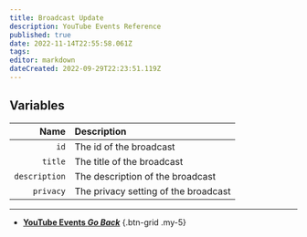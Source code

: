 ```yaml
---
title: Broadcast Update
description: YouTube Events Reference
published: true
date: 2022-11-14T22:55:58.061Z
tags: 
editor: markdown
dateCreated: 2022-09-29T22:23:51.119Z
---
```


## Variables
Name | Description
----:|:------------
`id` | The id of the broadcast
`title` | The title of the broadcast
`description` |The description of the broadcast
`privacy` | The privacy setting of the broadcast

---

- [<i class="mdi mdi-chevron-left"></i>**YouTube Events *Go Back***](/en/Platforms/YouTube/Events)
{.btn-grid .my-5}